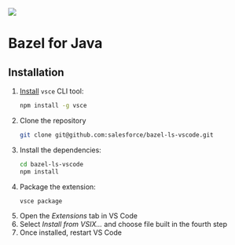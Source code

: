 [![](https://img.shields.io/badge/license-BSD%203-blue.svg)](https://opensource.org/licenses/BSD-3-Clause)

Bazel for Java
===========================

Installation
--------------------
1. [Install](https://code.visualstudio.com/api/working-with-extensions/publishing-extension#installation) `vsce` CLI tool:
    ```bash
    npm install -g vsce
    ```
2. Clone the repository
    ```bash
    git clone git@github.com:salesforce/bazel-ls-vscode.git
    ```
3. Install the dependencies:
    ```bash
    cd bazel-ls-vscode
    npm install
    ```
4. Package the extension:
    ```bash
    vsce package
    ```
5. Open the _Extensions_ tab in VS Code
6. Select _Install from VSIX..._ and choose file built in the fourth step
7. Once installed, restart VS Code
